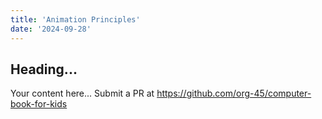 ```yaml
---
title: 'Animation Principles'
date: '2024-09-28'
---
```


## Heading...
Your content here...
Submit a PR at https://github.com/org-45/computer-book-for-kids
